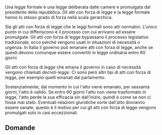 Una legge formale è una legge deliberata dalle camere e promulgata dal presidente della repubblica. Gli atti con forza di legge e la legge formale hanno lo stesso grado di forza nella scala gerarchica. 

Sia gli atti con forza di legge che le leggi formali sono atti normativi. L'unico punto in cui differiscono è il processo con cui arrivano ad essere promulgate. Gli atti con forza di legge bypassano il processo legislativo tradizionale, ecco perché vengono usati in situazioni di necessità o urgenza. In Italia il governo può emanare atti con forza di legge, anche se questi devono comunque essere convertiti in legge ordinaria entro 60 giorni. 

Gli atti con forza di legge che emana il governo in caso di necessità vengono chiamati *decreti-legge*. Ci sono però altri tipi di atti con forza di legge, per esempio quelli emanati dal parlamento.

Sostanzialmente, dal momento in cui l'atto viene emanato, per sessanta giorni, l'atto è valido. Se entro 60 giorni l'atto non viene trasformato in legge, l'atto perde la sua efficacia sin dall'inizio, quindi è come se non ci fosse mai stato. Eventuali relazioni giuridiche sorte dall'atto dovranno essere sanate, questo è il motivo per cui gli atti con forza di legge vengono promulgati solo in casi eccezzionali.

## Domande

> 
